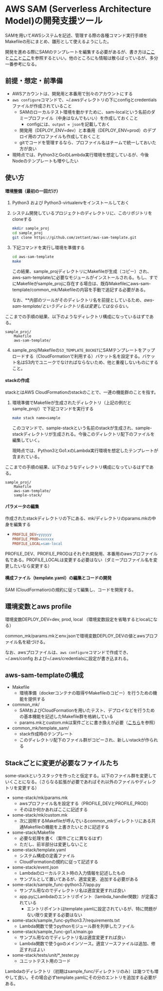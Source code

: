 # AWS SAM (Serverless Architecture Model)の開発支援ツール

SAMを用いてAWSシステムを記述、管理する際の各種コマンド実行手順をMakefileの形にまとめ、雛形として使えるようにした。

開発を進める際にSAMのテンプレートを編集する必要があるが、書き方は[ここ](https://github.com/awslabs/serverless-application-model/blob/master/versions/2016-10-31.md#awsserverlessfunction)と[ここ](https://d1.awsstatic.com/webinars/jp/pdf/services/20190814_AWS-Blackbelt_SAM_rev.pdf)と[ここ](https://github.com/awslabs/serverless-application-model/tree/master/examples)を参照するといい。他のところにも情報は散らばっているが、多分一番参考になる。



## 前提・想定・前準備

- AWSアカウントは、開発用と本番用で別々のアカウントにする
- ```aws configure```コマンドで、~/.awsディレクトリの下にconfigとcredentialsファイルが作成されていること
  - SAMのローカルテスト環境を動かすために、sam-localという名前のダミープロファイル（中身はなんでもいい）を作成しておくこと
    - configには、```output = json```を記載しておく
  - 開発用（DEPLOY_ENV=dev）と本番用（DEPLOY_ENV=prod）のデプロイ用のプロファイルも作成しておくこと
  - gitでコードを管理するなら、プロファイル名はチームで統一しておいた方が良い
- 現時点では、Python3とGoのLambda実行環境を想定しているが、今後Nodeのテンプレートも増やしたい



## 使い方

#### 環境整備（最初の一回だけ）

1. Python3 および Python3-virtualenvをインストールしておく

2. システム開発しているプロジェクトのディレクトリに、このリポジトリをcloneする

   ```bash
   mkdir sample_proj
   cd sample_proj
   git clone https://github.com/zettant/aws-sam-template.git
   ```

3. 下記コマンドを実行し環境を準備する

   ```bash
   cd aws-sam-template
   make
   ```

   この結果、sample_projディレクトリにMakefileが生成（コピー）され、aws-sam-template/に必要なモジュールがインストールされる。もし、すでにMakefileがsample_projに存在する場合は、既存Makefileにaws-sam-template/common_mk/Makefileの内容を手動で追記する必要がある。

   なお、**内部のツールがそのディレクトリ名を前提としているため、*aws-sam-template/*というディレクトリ名は変更してはならない。**

   

ここまでの手順の結果、以下のようなディレクトリ構成になっているはずである。

```
sample_proj/
    Makefile
    aws-sam-template/
```



4. sample_proj/Makefileの```S3_TEMPLATE_BUCKET```にSAMテンプレートをアップロードする（CloudFormationで利用する）バケット名を設定する。バケット名はS3内でユニークでなければならないため、他と重複しないものにすること。



#### stackの作成

stackとはAWS CloudFormationのstackのことで、一連の機能群のことを指す。

1. 環境準備でMakefileが生成されたディレクトリ（上記の例だとsample_proj/）で下記コマンドを実行する

   ```bash
   make stack name=sample
   ```

   このコマンドで、sample-stackという名前のstackが生成され、sample-stackディレクトリが生成される。今後このディレクトリ配下のファイルを編集していく。

   現時点では、Python3とGo1.xのLambda実行環境を想定したテンプレートが含まれている。



ここまでの手順の結果、以下のようなディレクトリ構成になっているはずである。

```
sample_proj/
    Makefile
    aws-sam-template/
    sample-stack/
```



#### パラメータの編集

作成されたstackディレクトリの下にある、mk/ディレクトリのparams.mkの中身を編集する

- ```makefile
  PROFILE_DEV=yyyyyy
  PROFILE_PROD=xxxxxx
  PROFILE_LOCAL=sam-local
  ```

PROFILE_DEV、PROFILE_PRODはそれぞれ開発用、本番用のawsプロファイル名である。PROFILE_LOCALは変更する必要はない（ダミープロファイル名を変更したいなら変更する）



#### 構成ファイル（template.yaml）の編集とコードの開発

SAM (CloudFormation)の規約に従って編集し、コードを開発する。



## 環境変数とaws profile

環境変数DEPLOY_DEV=dev, prod, local  （環境変数設定を省略するとlocalになる）

common_mk/params.mkとenv.jsonで環境変数DEPLOY_DEVの値とawsプロファイル名を紐づける。

なお、awsプロファイルは、```aws configure```コマンドで作成でき、~/.aws/config および~/.aws/credentialsに設定が書き込まれる。



## aws-sam-templateの構成

- Makefile
  - 環境準備（dockerコンテナの取得やMakefileのコピー）を行うための機能を提供する
- common_mk/
  - SAMおよびCloudFormationを用いたテスト、デプロイなどを行うための基本機能を記述したMakefile群を格納している
  - params.mkとcustom.mkは案件ごとに書き換えが必要（[こちら](./common_mk/README.md)を参照）
- common_mk/template_sam/
  - stack作成時のテンプレート
  - このディレクトリ配下のファイル群がコピーされ、新しいstackが作られる



## Stackごとに変更が必要なファイルたち

some-stackというスタックを作ったと仮定する。以下のファイル群を変更していくことになる。（さらなる拡張が必要であればそれ以外のファイルやディレクトリを変更する）



- some-stack/mk/params.mk
  - awsプロファイル名を設定する（PROFILE_DEVとPROFILE_PROD）
  - そのほか何かあればここに記述する
- some-stack/mk/custom.mk
  - 次に説明するMakefileが呼んでいるcommon_mkディレクトリにある共通Makefileの機能を上書きたいときに記述する
- some-stack/Makefile
  - 必要な処理を書く（案件ごとに異なるはず）
  - ただし、前半部分は変更しないこと
- some-stack/template.yaml
  - システム構成の定義ファイル
  - CloudFormationの規約に従って記述する
- some-stack/event.json
  - Lambdaのローカルテスト時の入力情報を記述したもの
  - サンプルとして置いてあるが、適宜変更、追加する必要がある
- some-stack/sample_func-python3.7/app.py
  - サンプル用なのでディレクトリ名は適宜変更すれば良い
  - app.pyにLambdaのエントリポイント（lambda_handler関数）が定義されている
    - エントリポイントはtemplate.yamlに設定されているが、特に問題がない限り変更する必要はない
- some-stack/sample_func-python3.7/requirements.txt
  - Lambda関数で使うpythonモジュール群を列挙したファイル
- some-stack/sample_func-go1.x/main.go
  - サンプル用なのでディレクトリ名は適宜変更すれば良い
  - Lambda関数で使うgoのメインソース。適宜ソースファイルは追加、修正すればよい
- some-stack/tests/unit/*_tester.py
  - ユニットテスト用のコード



Lambdaのディレクトリ（初期はsample_func/ディレクトリのみ）は幾つでも増やして良い。その場合必ずtemplate.yamlにその分のエントリを追加する必要がある。


